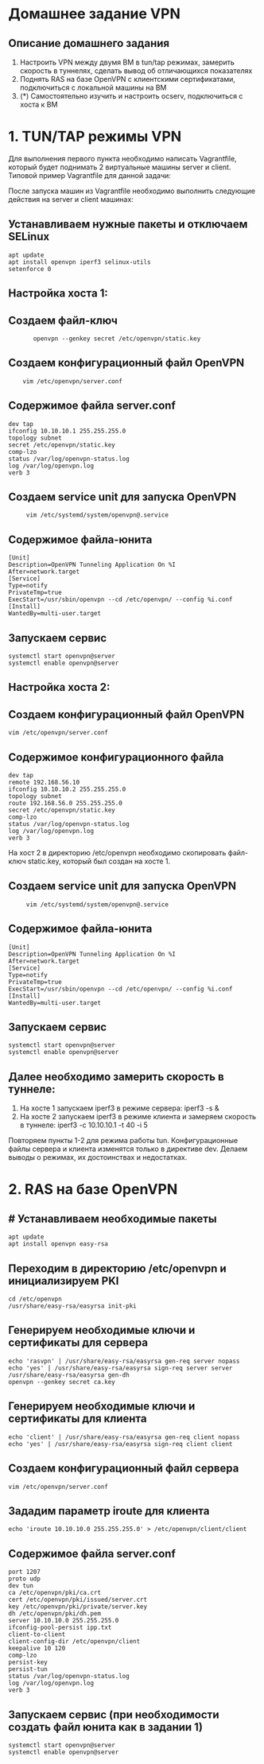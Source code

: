 # Домашнее задание VPN


## Описание домашнего задания

1. Настроить VPN между двумя ВМ в tun/tap режимах, замерить скорость в туннелях, сделать вывод об отличающихся показателях
2. Поднять RAS на базе OpenVPN с клиентскими сертификатами, подключиться с локальной машины на ВМ
3. (*) Самостоятельно изучить и настроить ocserv, подключиться с хоста к ВМ

# 1. TUN/TAP режимы VPN

Для выполнения первого пункта необходимо написать Vagrantfile, который будет поднимать 2 виртуальные машины server и client. 
Типовой пример Vagrantfile для данной задачи:

После запуска машин из Vagrantfile необходимо выполнить следующие действия на server и client машинах:

## Устанавливаем нужные пакеты и отключаем SELinux  
```
apt update
apt install openvpn iperf3 selinux-utils
setenforce 0
```
## Настройка хоста 1:

## Cоздаем файл-ключ
```
       openvpn --genkey secret /etc/openvpn/static.key
```       
## Cоздаем конфигурационный файл OpenVPN 
```	
	vim /etc/openvpn/server.conf
```	
## Содержимое файла server.conf
```
dev tap 
ifconfig 10.10.10.1 255.255.255.0 
topology subnet 
secret /etc/openvpn/static.key 
comp-lzo 
status /var/log/openvpn-status.log 
log /var/log/openvpn.log  
verb 3 
```
## Создаем service unit для запуска OpenVPN
```
     vim /etc/systemd/system/openvpn@.service
```
## Содержимое файла-юнита
```
[Unit] 
Description=OpenVPN Tunneling Application On %I 
After=network.target 
[Service] 
Type=notify 
PrivateTmp=true 
ExecStart=/usr/sbin/openvpn --cd /etc/openvpn/ --config %i.conf 
[Install] 
WantedBy=multi-user.target
```
## Запускаем сервис 
```
systemctl start openvpn@server 
systemctl enable openvpn@server
```

## Настройка хоста 2: 

## Cоздаем конфигурационный файл OpenVPN 
```
vim /etc/openvpn/server.conf
```
## Содержимое конфигурационного файла  
```
dev tap 
remote 192.168.56.10 
ifconfig 10.10.10.2 255.255.255.0 
topology subnet 
route 192.168.56.0 255.255.255.0 
secret /etc/openvpn/static.key
comp-lzo
status /var/log/openvpn-status.log 
log /var/log/openvpn.log 
verb 3 
```

На хост 2 в директорию /etc/openvpn необходимо скопировать файл-ключ static.key, который был создан на хосте 1.  

## Создаем service unit для запуска OpenVPN
```
     vim /etc/systemd/system/openvpn@.service
```
## Содержимое файла-юнита
```
[Unit] 
Description=OpenVPN Tunneling Application On %I 
After=network.target 
[Service] 
Type=notify 
PrivateTmp=true 
ExecStart=/usr/sbin/openvpn --cd /etc/openvpn/ --config %i.conf 
[Install] 
WantedBy=multi-user.target
```
## Запускаем сервис 
```
systemctl start openvpn@server 
systemctl enable openvpn@server
```

## Далее необходимо замерить скорость в туннеле: 

1. На хосте 1 запускаем iperf3 в режиме сервера: iperf3 -s &
2. На хосте 2 запускаем iperf3 в режиме клиента и замеряем  скорость в туннеле: iperf3 -c 10.10.10.1 -t 40 -i 5 

Повторяем пункты 1-2 для режима работы tun. 
Конфигурационные файлы сервера и клиента изменятся только в директиве dev. Делаем выводы о режимах, их достоинствах и недостатках.

# 2. RAS на базе OpenVPN 

## # Устанавливаем необходимые пакеты 

```
apt update
apt install openvpn easy-rsa
```
## Переходим в директорию /etc/openvpn и инициализируем PKI
```
cd /etc/openvpn
/usr/share/easy-rsa/easyrsa init-pki
```
## Генерируем необходимые ключи и сертификаты для сервера 
```
echo 'rasvpn' | /usr/share/easy-rsa/easyrsa gen-req server nopass
echo 'yes' | /usr/share/easy-rsa/easyrsa sign-req server server 
/usr/share/easy-rsa/easyrsa gen-dh
openvpn --genkey secret ca.key
```
## Генерируем необходимые ключи и сертификаты для клиента
```
echo 'client' | /usr/share/easy-rsa/easyrsa gen-req client nopass
echo 'yes' | /usr/share/easy-rsa/easyrsa sign-req client client
```
## Создаем конфигурационный файл сервера 
```
vim /etc/openvpn/server.conf
```
## Зададим параметр iroute для клиента
```
echo 'iroute 10.10.10.0 255.255.255.0' > /etc/openvpn/client/client
```
## Содержимое файла server.conf
```
port 1207 
proto udp 
dev tun 
ca /etc/openvpn/pki/ca.crt 
cert /etc/openvpn/pki/issued/server.crt 
key /etc/openvpn/pki/private/server.key 
dh /etc/openvpn/pki/dh.pem 
server 10.10.10.0 255.255.255.0 
ifconfig-pool-persist ipp.txt 
client-to-client 
client-config-dir /etc/openvpn/client 
keepalive 10 120 
comp-lzo 
persist-key 
persist-tun 
status /var/log/openvpn-status.log 
log /var/log/openvpn.log 
verb 3
```

## Запускаем сервис (при необходимости создать файл юнита как в задании 1) 
```
systemctl start openvpn@server
systemctl enable openvpn@server
```
